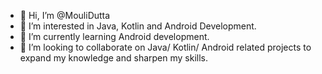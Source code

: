 - 👋 Hi, I’m @MouliDutta
- 👀 I’m interested in Java, Kotlin and Android Development.
- 🌱 I’m currently learning Android development.
- 💞️ I’m looking to collaborate on Java/ Kotlin/ Android related projects to expand my knowledge and sharpen my skills.

<!---
MouliDutta/MouliDutta is a ✨ special ✨ repository because its `README.md` (this file) appears on your GitHub profile.
You can click the Preview link to take a look at your changes.
--->
